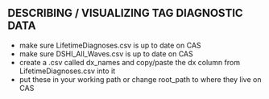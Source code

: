 ## DESCRIBING / VISUALIZING TAG DIAGNOSTIC DATA

- make sure LifetimeDiagnoses.csv is up to date on CAS
- make sure DSHI_All_Waves.csv is up to date on CAS
- create a .csv called dx_names and copy/paste the dx column from LifetimeDiagnoses.csv into it
- put these in your working path or change root_path to where they live on CAS
